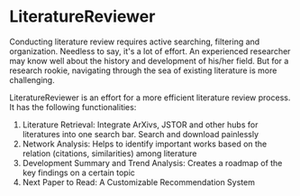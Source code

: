 # LiteratureReviewer
Conducting literature review requires active searching, filtering and organization. Needless to say, it's a lot of effort. An experienced researcher may know well about the history and development of his/her field. But for a research rookie, navigating through the sea of existing literature is more challenging.  

LiteratureReviewer is an effort for a more efficient literature review process. It has the following functionalities:

1. Literature Retrieval: Integrate ArXivs, JSTOR and other hubs for literatures into one search bar. Search and download painlessly
2. Network Analysis: Helps to identify important works based on the relation (citations, similarities) among literature
3. Development Summary and Trend Analysis: Creates a roadmap of the key findings on a certain topic
4. Next Paper to Read: A Customizable Recommendation System

   
   

